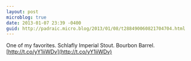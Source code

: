 ```yaml
---
layout: post
microblog: true
date: 2013-01-07 23:39 -0400
guid: http://padraic.micro.blog/2013/01/08/t288490060821704704.html
---
```

One of my favorites. Schlafly Imperial Stout. Bourbon Barrel.  [http://t.co/yY1iiWDv](http://t.co/yY1iiWDv)
